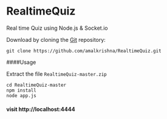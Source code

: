 # RealtimeQuiz
Real time Quiz using Node.js &amp; Socket.io



  Download by cloning the [Git](https://github.com/amalkrishna/RealtimeQuiz) repository:

    git clone https://github.com/amalkrishna/RealtimeQuiz.git

####Usage

Extract the file `RealtimeQuiz-master.zip`

```
cd RealtimeQuiz-master
npm install
node app.js
```

#### visit http://localhost:4444



